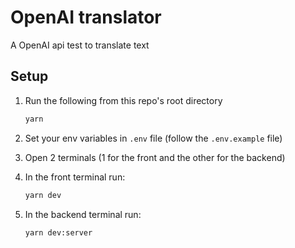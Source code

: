# OpenAI translator

A OpenAI api test to translate text

## Setup

1. Run the following from this repo's root directory

   ```bash
   yarn
   ```

2. Set your env variables in `.env` file (follow the `.env.example` file)
3. Open 2 terminals (1 for the front and the other for the backend)
4. In the front terminal run:

   ```bash
   yarn dev
   ```

5. In the backend terminal run:

   ```bash
   yarn dev:server
   ```
